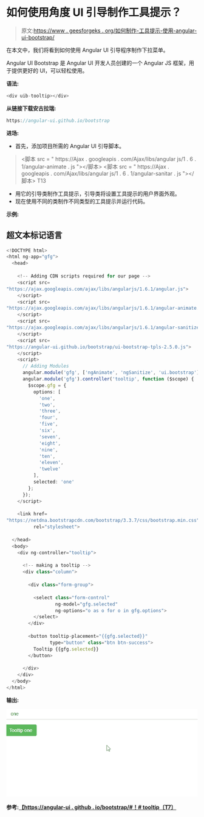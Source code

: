 # 如何使用角度 UI 引导制作工具提示？

> 原文:[https://www . geesforgeks . org/如何制作-工具提示-使用-angular-ui-bootstrap/](https://www.geeksforgeeks.org/how-to-make-tooltip-using-angular-ui-bootstrap/)

在本文中，我们将看到如何使用 Angular UI 引导程序制作下拉菜单。

Angular UI Bootstrap 是 Angular UI 开发人员创建的一个 Angular JS 框架，用于提供更好的 UI，可以轻松使用。

**语法:**

```ts
<div uib-tooltip></div>
```

**从链接下载安古拉瑞:**

```ts
https://angular-ui.github.io/bootstrap
```

**进场:**

*   首先，添加项目所需的 Angular UI 引导脚本。

> <脚本 src = " https://Ajax . googleapis . com/Ajax/libs/angular js/1 . 6 . 1/angular-animate . js "></脚本>
> <脚本 src = " https://Ajax . googleapis . com/Ajax/libs/angular js/1 . 6 . 1/angular-sanitar . js "></脚本>
> T13

*   用它的引导类制作工具提示，引导类将设置工具提示的用户界面外观。
*   现在使用不同的类制作不同类型的工具提示并运行代码。

**示例:**

## 超文本标记语言

```ts
<!DOCTYPE html>
<html ng-app="gfg">
  <head>

    <!-- Adding CDN scripts required for our page -->
    <script src=
"https://ajax.googleapis.com/ajax/libs/angularjs/1.6.1/angular.js">
    </script>
    <script src=
"https://ajax.googleapis.com/ajax/libs/angularjs/1.6.1/angular-animate.js">
    </script>
    <script src=
"https://ajax.googleapis.com/ajax/libs/angularjs/1.6.1/angular-sanitize.js">
    </script>
    <script src=
"https://angular-ui.github.io/bootstrap/ui-bootstrap-tpls-2.5.0.js">
    </script>
    <script>
      // Adding Modules
      angular.module('gfg', ['ngAnimate', 'ngSanitize', 'ui.bootstrap']);
      angular.module('gfg').controller('tooltip', function ($scope) {
        $scope.gfg = {
          options: [
            'one',
            'two',
            'three',
            'four',
            'five',
            'six',
            'seven',
            'eight',
            'nine',
            'ten',
            'eleven',
            'twelve'
          ],
          selected: 'one'
        };
      });
    </script>

    <link href=
"https://netdna.bootstrapcdn.com/bootstrap/3.3.7/css/bootstrap.min.css" 
          rel="stylesheet">

  </head>
  <body>
    <div ng-controller="tooltip">

      <!-- making a tooltip -->
      <div class="column">

        <div class="form-group">

          <select class="form-control" 
                  ng-model="gfg.selected" 
                  ng-options="o as o for o in gfg.options">
          </select>
        </div>

        <button tooltip-placement="{{gfg.selected}}" 
                type="button" class="btn btn-success">
          Tooltip {{gfg.selected}}
        </button>

      </div>
    </div>
  </body>
</html>
```

**输出:**

![](img/0ba46d1db781bcd38c19aa42e62b9379.png)

**参考:**[](https://angular-ui.github.io/bootstrap/#!#popover)**[【https://angular-ui . github . io/bootstrap/#！# tooltip〔T7〕](https://angular-ui.github.io/bootstrap/#!#tooltip)**